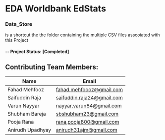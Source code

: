 #  EDA Worldbank EdStats


### Data_Store
 is a shortcut the the folder containing the multiple CSV files asscoiated with this Project


#### -- Project Status: [Completed]


## Contributing Team Members:

|Name     |  Email   | 
|---------|-----------------|
|Fahad Mehfooz |    fahad.mehfoooz@gmail.com    |
|Saifuddin Raja |     saifuddin.raja24@gmail.com    |
|Varun Nayyar |     nayyar.varun84@gmail.com    |
|Shubham Bareja |     sbshubham23@gmail.com    |
|Pooja Rana |     rana.pooja800@gmail.com    |
|Anirudh Upadhyay |     anirudh31ajm@gmail.com    |
